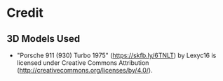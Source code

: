 # Credit

## 3D Models Used

- "Porsche 911 (930) Turbo 1975" (https://skfb.ly/6TNLT) by Lexyc16 is licensed under Creative Commons
Attribution (http://creativecommons.org/licenses/by/4.0/).
